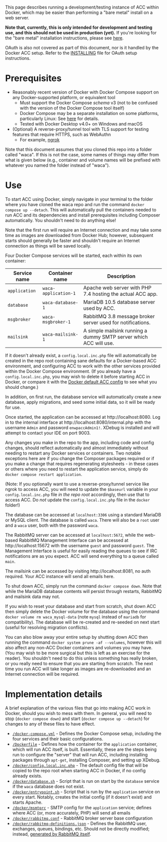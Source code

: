 This page describes running a development/testing instance of ACC within Docker, which may be easier than performing a
"bare metal" install on a web server.

**Note that, currently, this is only intended for development and testing use, and this should not be used in
production (yet).** If you're looking for the "bare metal" installation instructions, please see
[here](../INSTALLING.md).

OAuth is also not covered as part of this document, nor is it handled by the Docker ACC setup. Refer to the
[INSTALLING](../INSTALLING.md) file for OAuth setup instructions.

# Prerequisites
* Reasonably recent version of Docker with Docker Compose support on any Docker-supported platform, or equivalent tool
  * Must support the Docker Compose _schema_ v3 (not to be confused with the version of the Docker Compose tool itself)
  * Docker Compose may be a separate installation on some platforms, particularly Linux: See
    [here](https://docs.docker.com/compose/install/) for details.
  * Tested with Docker Desktop v4.0+ on Windows and macOS
* (Optional) A reverse-proxy/tunnel tool with TLS support for testing features that require HTTPS, such as WebAuthn
  * For example, [ngrok](https://ngrok.com/)

Note that this document assumes that you cloned this repo into a folder called "waca". If this is not the case, some
names of things may differ from what is given below (e.g., container and volume names will be prefixed with whatever
you named the folder instead of "waca").

# Use
To start ACC using Docker, simply navigate in your terminal to the folder where you have cloned the waca repo and run
the command `docker compose up --detach`. This will automatically pull the containers needed to run ACC and its
dependencies and install prerequisites including Composer automatically. You shouldn't need to do anything else!

Note that the first run will require an Internet connection and may take some time as images are downloaded from Docker
Hub; however, subsequent starts should generally be faster and shouldn't require an Internet connection as things will
be saved locally.

Four Docker Compose services will be started, each within its own container:

| Service name  | Container name       | Description                                                       |
|---------------|----------------------|-------------------------------------------------------------------|
| `application` | `waca-application-1` | Apache web server with PHP 7.4 hosting the actual ACC app.        |
| `database`    | `waca-database-1`    | MariaDB 10.5 database server used by ACC.                         |
| `msgbroker`   | `waca-msgbroker-1`   | RabbitMQ 3.8 message broker server used for notifications.        |
| `mailsink`    | `waca-mailsink-1`    | A simple mailsink running a dummy SMTP server which ACC will use. |

If it doesn't already exist, a `config.local.inc.php` file will automatically be created in the repo root containing
sane defaults for a Docker-based ACC environment, and configuring ACC to work with the other services provided within
the Docker Compose environment. (If you already have a `config.local.inc.php`, you may wish to delete it before starting
ACC in Docker, or compare it with the [Docker default ACC config](config.local.inc.php) to see what you should change.)

In addition, on first run, the database service will automatically create a new database, apply migrations, and seed
some initial data, so it will be ready for use.

Once started, the application can be accessed at http://localhost:8080. Log in to the internal interface at
http://localhost:8080/internal.php with the username `Admin` and password `enwpaccAdmin1!`. XDebug is installed and
will attempt to contact your IDE on port 9003.

Any changes you make in the repo to the app, including code and config changes, should reflect automatically and almost
immediately without needing to restart any Docker services or containers. Two notable exceptions here are if you change
the Composer packages required or if you make a change that requires regenerating stylesheets - in these cases or others
where you need to restart the application service, simply do `docker compose restart application`.

(Note: If you optionally want to use a reverse-proxy/tunnel service like ngrok to access ACC, you will need to update
the `$baseurl` variable in your `config.local.inc.php` file _in the repo root_ accordingly, then use that to access ACC.
Do _not_ update the `config.local.inc.php` file in the `docker` folder!)

The database can be accessed at `localhost:3306` using a standard MariaDB or MySQL client. The database is called
`waca`. There will also be a `root` user and a `waca` user, both with the password `waca`.

The RabbitMQ server can be accessed at `localhost:5672`, while the web-based RabbitMQ Management Interface can be
accessed at http://localhost:15672 with the username `guest` and password `guest`. The Management Interface is useful
for easily reading the queues to see if IRC notifications are as you expect. ACC will send everything to a queue called
`main`.

The mailsink can be accessed by visiting http://localhost:8081, no auth required. Your ACC instance will send all emails
here.

To shut down ACC, simply run the command `docker compose down`. Note that while the MariaDB database contents will
persist through restarts, RabbitMQ and mailsink data may not.

If you wish to reset your database and start from scratch, shut down ACC then simply delete the Docker volume for the
database using the command `docker volume rm waca_mysql-data` (note `mysql` instead of `mariadb` for compatibility). The
database will be re-created and re-seeded on next start (useful for resolving migration conflicts).

You can also blow away your entire setup by shutting down ACC then running the command `docker system prune -af
--volumes`, however this will also affect any non-ACC Docker containers and volumes you may have. (You may wish to be
more surgical but this is left as an exercise for the reader). You shouldn't need to do this unless something has really
broken, or you really need to ensure that you are starting from scratch. The next time you run ACC will take longer as
images are re-downloaded and an Internet connection will be required.

# Implementation details
A brief explanation of the various files that go into making ACC work in Docker, should you wish to mess with them. In
general, you will need to stop (`docker compose down`) and start (`docker compose up --detach`) for changes to any of
these files to have effect.

* [`/docker-compose.yml`](/docker-compose.yml) - Defines the Docker Compose setup, including the four services and their
  basic configurations.
* [`/Dockerfile`](/Dockerfile) - Defines how the container for the `application` container, which will run ACC itself,
  is built. Essentially, these are the steps being run to configure the "server" that will run ACC, including installing
  packages through `apt-get`, installing Composer, and setting up XDebug.
* [`/docker/config.local.inc.php`](/docker/config.local.inc.php) - The default config file that will be copied to the
  repo root when starting ACC in Docker, if no config already exists.
* [`/docker/database.sh`](/docker/database.sh) - Script that is run on start by the `database` service if the `waca`
  database does not exist.
* [`/docker/entrypoint.sh`](/docker/entrypoint.sh) - Script that is run by the `application` service on every start.
  Notably, creates the initial config (if it doesn't exist) and starts Apache.
* [`/docker/msmtprc`](/docker/msmtprc) - SMTP config for the `application` service; defines where ACC (or, more
  accurately, PHP) will send all emails
* [`/docker/rabbitmq.conf`](/docker/rabbitmq.conf) - RabbitMQ broker server base configuration
* [`/docker/rabbitmq-definitions.json`](/docker/rabbitmq-definitions.json) - Defines the RabbitMQ user, exchanges,
  queues, bindings, etc. Should not be directly modified; instead, [generated by RabbitMQ itself][rabbitmq-schema-def].

[rabbitmq-schema-def]: https://www.rabbitmq.com/definitions.html
